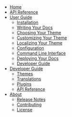 * [Home]()
* [API Reference](http://192.168.16.110/#/)
* [User Guide]()
  * [Installation]()
  * [Writing Your Docs]()
  * [Choosing Your Theme]()
  * [Customizing Your Theme]()
  * [Localizing Your Theme]()
  * [Configuration]()
  * [Command Line Interface]()
  * [Deploying Your Docs]()
  * [Developer Guide ]()
* [Developer Guide]()
  * [Themes]()
  * [Translations]()
  * [Plugins]()
  * [API Reference]()
* [About]()
  * [Release Notes]()
  * [Contributing]()
  * [License]()

